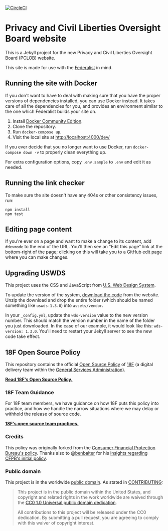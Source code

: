 [![CircleCI](https://circleci.com/gh/18F/pclob.svg?style=svg)](https://circleci.com/gh/18F/pclob)

# Privacy and Civil Liberties Oversight Board website

This is a Jekyll project for the new Privacy and Civil Liberties Oversight
Board (PCLOB) website.

This site is made for use with the
[Federalist](https://github.com/18f/federalist) in mind.

## Running the site with Docker

If you don't want to have to deal with making sure that you have the
proper versions of dependencies installed, you can use Docker instead. It
takes care of all the dependencies for you, and provides an environment
similar to the one which Federalist builds your site on.

1. Install [Docker Community Edition][].
1. Clone the repository.
1. Run `docker-compose up`.
1. Visit the local site at [http://localhost:4000/dev/](http://localhost:4000/dev/)

If you ever decide that you no longer want to use Docker, run
`docker-compose down -v` to properly clean everything up.

For extra configuration options, copy `.env.sample` to `.env` and edit it
as needed.

[Docker Community Edition]: https://www.docker.com/community-edition

## Running the link checker

To make sure the site doesn't have any 404s or other consistency issues,
run:

```
npm install
npm test
```

## Editing page content

If you're ever on a page and want to make a change to its
content, add `#devmode` to the end of the URL. You'll then
see an "Edit this page" link at the bottom-right of the
page; clicking on this will take you to a GitHub edit page
where you can make changes.

## Upgrading USWDS

This project uses the CSS and JavaScript from [U.S. Web Design System](https://standards.18f.gov).

To update the version of the system, [download the code](https://standards.usa.gov/getting-started/download/) from the website. Unzip the download and drop the entire folder (which should be named something like `uswds-1.3.0`) into `assets/vendor`.

In your `_config.yml`, update the `wds-version` value to the new version number. This should match the version number in the name of the folder you just downloaded. In the case of our example, it would look like this: `wds-version: 1.3.0`. You'll need to restart your Jekyll server to see the new code take effect.

## 18F Open Source Policy

This repository contains the official [Open Source Policy](policy.md) of [18F](https://18f.gsa.gov/) (a digital delivery team within the [General Services Administration](http://gsa.gov)).

**[Read 18F's Open Source Policy.](policy.md)**

### 18F Team Guidance

For 18F team members, we have guidance on how 18F puts this policy into practice, and how we handle the narrow situations where we may delay or withhold the release of source code.

**[18F's open source team practices.](practice.md)**

### Credits

This policy was originally forked from the [Consumer Financial Protection Bureau's policy](https://github.com/cfpb/source-code-policy). Thanks also to [@benbalter](https://github.com/benbalter) for his [insights regarding CFPB's initial policy](http://ben.balter.com/2012/04/10/whats-missing-from-cfpbs-awesome-new-source-code-policy/).

### Public domain

This project is in the worldwide [public domain](LICENSE.md). As stated in [CONTRIBUTING](CONTRIBUTING.md):

> This project is in the public domain within the United States, and copyright and related rights in the work worldwide are waived through the [CC0 1.0 Universal public domain dedication](https://creativecommons.org/publicdomain/zero/1.0/).
>
> All contributions to this project will be released under the CC0 dedication. By submitting a pull request, you are agreeing to comply with this waiver of copyright interest.
